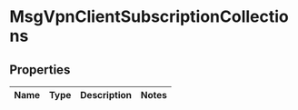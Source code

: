 
# MsgVpnClientSubscriptionCollections

## Properties
Name | Type | Description | Notes
------------ | ------------- | ------------- | -------------




